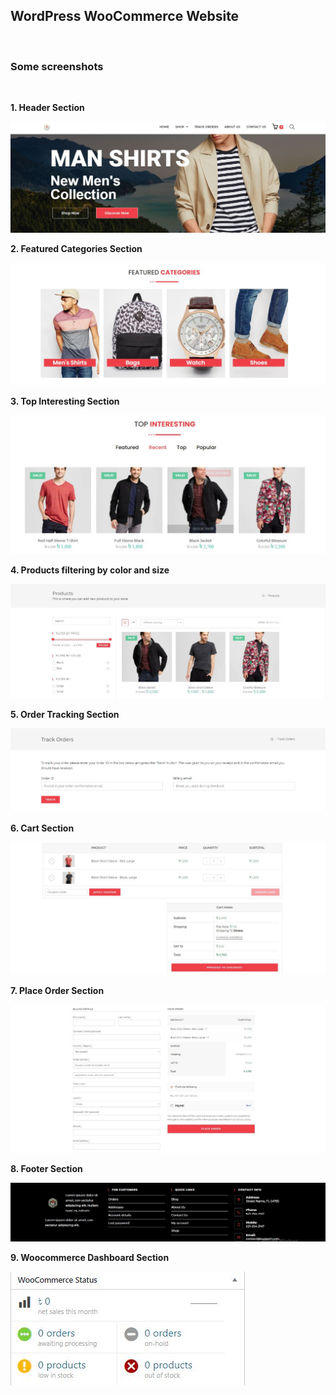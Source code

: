 <h2>WordPress WooCommerce Website</h2>
<br>
<h3>Some screenshots</h3>
<br>
<p><b>1. Header Section</b></p>
<img src="screenshots/header.JPG">
<br>
<p><b>2. Featured Categories Section</b></p>
<img src="screenshots/featured_categories.JPG">
<br>
<p><b>3. Top Interesting Section<b></p>
<img src="screenshots/top_interesting.JPG">
<br>
<p><b>4. Products filtering by color and size</b></p>
<img src="screenshots/products filtering.JPG">
<br>
<p><b>5. Order Tracking Section</b></p>
<img src="screenshots/order_tracking.JPG">
<br>
<p><b>6. Cart Section</b></p>
<img src="screenshots/cart_section.JPG">
<br>
<p><b>7. Place Order Section</b></p>
<img src="screenshots/Place_order.JPG">
<br>
<p><b>8. Footer Section</b></p>
<img src="screenshots/footer.JPG">
<br>
<p><b>9. Woocommerce Dashboard Section</b></p>
<img src="screenshots/woocommerce_dashboard.JPG">
<br>


